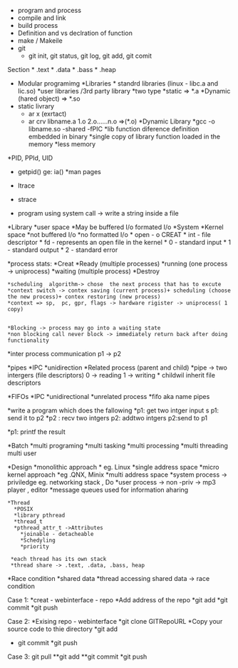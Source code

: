 * program and process
* compile and link
* build process
* Definition and vs declration of function
* make / Makeile
* git
    * git init, git status, git log, git add, git comit

Section 
    * .text
    * .data
    * .bass
    * .heap 
* Modular programimg
    *Libraries
        * standrd libraries (linux - libc.a and lic.so)
        *user libraries /3rd party library
    *two type
        *static => *.a
        *Dynamic (hared object) => *.so
* static livrary
    * ar x (exrtact)
    * ar crv libname.a 1.o 2.o......n.o =>(*.o)
*Dynamic Library
    *gcc -o libname.so -shared -fPIC 
    *lib function diference definition embedded in binary
    *single copy of library function loaded in the memory 
    *less memory               

*PID, PPId, UID
* getpid() ge: ia()
*man pages

* ltrace
* strace
* program using system call -> write a string inside a file

*Library
    *user space
    *May be buffered I/o
    formated I/o
    *System
        *Kernel space
        *not buffered I/o
        *no formatted I/o
    * open - o CREAT
    * int - file descriptor
    * fd - represents an open file in the kernel
    * 0 - standard input
    * 1 - standard output
    * 2 - standard error

*process stats:
    *Creat
    *Ready (multiple processes)
    *running (one process -> uniprocess)
    *waiting (multiple process)
    *Destroy



    *scheduling  algorithm-> chose  the next process that has to excute 
    *context switch -> contex saving (current process)+ scheduling (choose the new process)+ contex restoring (new process)
    *context => sp,  pc, gpr, flags -> hardware rigister -> uniprocess( 1 copy)


    *Blocking -> process may go into a waiting state 
    *non blocking call never block -> immediately return back after doing functionality

*inter process communication
 p1 -> p2

 *pipes 
    *IPC
    *unidirection 
    *Related process (parent and child)
    *pipe -> two intergers (file descriptors)
    0 -> reading
    1 -> writing
    * childwil inherit file descriptors
    

  *FIFOs
    *IPC
    *unidirectional
    *unrelated process
    *fifo aka name pipes 


  *write a program which does the fallowing 
    *p1: get two intger input s
    p1: send it to p2
    *p2 : recv two intgers
    p2: addtwo intgers
    p2:send to p1

   *p1: printf the result


   *Batch
   *multi programing
   *multi tasking
   *multi processing 
   *multi threading
   multi user


   *Design
    *monolithic approach
     * eg. Linux
     *single address space
   *micro kernel approach
   *eg .QNX, Minix
   *multi address space
        *system process -> priviledge eg. networking stack , Do
         *user process -> non -priv -> mp3 player , editor
    *message queues used for information aharing




    *Thread 
      *POSIX
      *library pthread
      *thread_t
      *pthread_attr_t ->Attributes
        *joinable - detacheable
        *Schedyling
        *priority

     *each thread has its own stack
     *thread share -> .text, .data, .bass, heap

 *Race condition
  *shared data
  *thread accessing shared data -> race condition    








Case 1:
*creat - webinterface - repo
*Add address of the repo
*git add
*git commit
*git push


Case 2:
*Exising repo - webinterface
*git  clone GITRepoURL
*Copy your source code to thie directory
*git add
* git commit
  *git push

Case 3:
git pull
**git  add 
 **git  commit
 *git push




















































